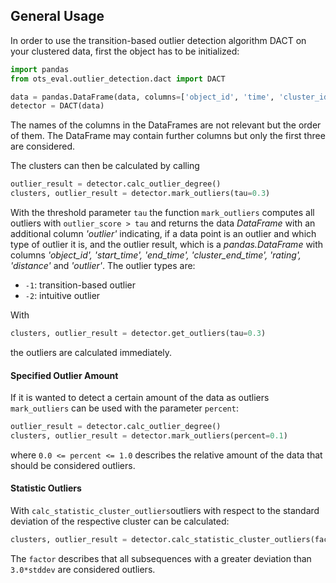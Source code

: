 ## General Usage

In order to use the transition-based outlier detection algorithm DACT on your clustered data, first the object has to be initialized:

```python
import pandas
from ots_eval.outlier_detection.dact import DACT

data = pandas.DataFrame(data, columns=['object_id', 'time', 'cluster_id'])
detector = DACT(data)
```

The names of the columns in the DataFrames are not relevant but the order of them. The DataFrame may contain further columns but only the first three are considered.

The clusters can then be calculated by calling

```python
outlier_result = detector.calc_outlier_degree()
clusters, outlier_result = detector.mark_outliers(tau=0.3)
```

With the threshold parameter `tau` the function `mark_outliers` computes all outliers with `outlier_score > tau` and returns the data _DataFrame_ with an additional column _&#39;outlier&#39;_ indicating, if a data point is an outlier and which type of outlier it is, and the outlier result, which is a _pandas.DataFrame_ with columns _&#39;object\_id&#39;, &#39;start\_time&#39;, &#39;end\_time&#39;, &#39;cluster\_end\_time&#39;, &#39;rating&#39;, &#39;distance&#39;_ and _&#39;outlier&#39;_. The outlier types are:

*   `-1`: transition-based outlier
*   `-2`: intuitive outlier

With

```python
clusters, outlier_result = detector.get_outliers(tau=0.3)
```

the outliers are calculated immediately.

#### Specified Outlier Amount
If it is wanted to detect a certain amount of the data as outliers `mark_outliers` can be used with the parameter `percent`:

```python
outlier_result = detector.calc_outlier_degree()
clusters, outlier_result = detector.mark_outliers(percent=0.1)
```

where `0.0 <= percent <= 1.0` describes the relative amount of the data that should be considered outliers.

#### Statistic Outliers
With `calc_statistic_cluster_outliers`outliers with respect to the standard deviation of the respective cluster can be calculated:

```python
clusters, outlier_result = detector.calc_statistic_cluster_outliers(factor=3.0)
```

The `factor` describes that all subsequences with a greater deviation than `3.0*stddev` are considered outliers.